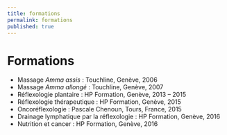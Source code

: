 ```yaml
---
title: formations
permalink: formations
published: true
---
```


# Formations

- Massage *Amma assis* : Touchline, Genève, 2006
- Massage *Amma allongé* : Touchline, Genève, 2007
- Réflexologie plantaire : HP Formation, Genève, 2013 – 2015
- Réflexologie thérapeutique : HP Formation, Genève, 2015
- Oncoréflexologie : Pascale Chenoun, Tours, France, 2015
- Drainage lymphatique par la réflexologie : HP Formation, Genève, 2016
- Nutrition et cancer : HP Formation, Genève, 2016
